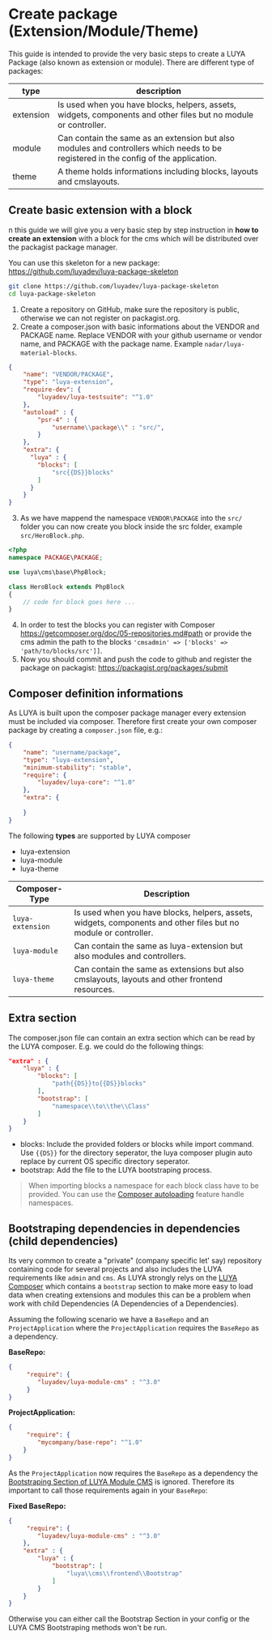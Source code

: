 # Create package (Extension/Module/Theme)

This guide is intended to provide the very basic steps to create a LUYA Package (also known as extension or module). 
There are different type of packages:

|type|description
|----|----------
|extension|Is used when you have blocks, helpers, assets, widgets, components and other files but no module or controller.
|module|Can contain the same as an extension but also modules and controllers which needs to be registered in the config of the application.
|theme|A theme holds informations including blocks, layouts and cmslayouts.

## Create basic extension with a block

n this guide we will give you a very basic step by step instruction in **how to create an extension** with a block for the cms which will be distributed over the packagist package manager.

You can use this skeleton for a new package: https://github.com/luyadev/luya-package-skeleton

```sh
git clone https://github.com/luyadev/luya-package-skeleton
cd luya-package-skeleton
```

1) Create a repository on GitHub, make sure the repository is public, otherwise we can not register on packagist.org.
2) Create a composer.json with basic informations about the VENDOR and PACKAGE name. Replace VENDOR with your github username or vendor name, and PACKAGE with the package name. Example `nadar/luya-material-blocks`.

```json
{
    "name": "VENDOR/PACKAGE",
    "type": "luya-extension",
    "require-dev": {
        "luyadev/luya-testsuite": "^1.0"
    },
    "autoload" : {
        "psr-4" : {
            "username\\package\\" : "src/",
        }
    },
    "extra": {
      "luya" : {
        "blocks": [
            "src{{DS}}blocks"
        ]
      }
    }
}
```


3) As we have mappend the namespace `VENDOR\PACKAGE` into the `src/` folder you can now create you block inside the src folder, example `src/HeroBlock.php`.

```php
<?php
namespace PACKAGE\PACKAGE;

use luya\cms\base\PhpBlock;

class HeroBlock extends PhpBlock
{
    // code for block goes here ...
}
```

4) In order to test the blocks you can register with Composer https://getcomposer.org/doc/05-repositories.md#path or provide the cms admin the path to the blocks `'cmsadmin' => ['blocks' => 'path/to/blocks/src']]`.
5) Now you should commit and push the code to github and register the package on packagist: https://packagist.org/packages/submit

## Composer definition informations

As LUYA is built upon the composer package manager every extension must be included via composer. Therefore first create your own composer package by creating a `composer.json` file, e.g.:

```json
{
    "name": "username/package",
    "type": "luya-extension",
    "minimum-stability": "stable",
    "require": {
        "luyadev/luya-core": "^1.0"
    },
    "extra": {
    
    }
}
```

The following **types** are supported by LUYA composer

+ luya-extension
+ luya-module
+ luya-theme

|Composer-Type|Description
|----|----------
|`luya-extension`|Is used when you have blocks, helpers, assets, widgets, components and other files but no module or controller.
|`luya-module`|Can contain the same as luya-extension but also modules and controllers.
|`luya-theme`|Can contain the same as extensions but also cmslayouts, layouts and other frontend resources.

## Extra section

The composer.json file can contain an extra section which can be read by the LUYA composer. E.g. we could do the following things:

```json
"extra" : {
    "luya" : {
        "blocks": [
            "path{{DS}}to{{DS}}blocks"
        ],
        "bootstrap": [
            "namespace\\to\\the\\Class"
        ]
    }
}
```

+ blocks: Include the provided folders or blocks while import command. Use `{{DS}}` for the directory seperator, the luya composer plugin auto replace by current OS specific directory seperator.
+ bootstrap: Add the file to the LUYA bootstraping process.

> When importing blocks a namespace for each block class have to be provided. You can use the [Composer autoloading](https://getcomposer.org/doc/01-basic-usage.md#autoloading) feature handle namespaces.

## Bootstraping dependencies in dependencies (child dependencies)

Its very common to create a "private" (company specific let' say) repository containing code for several projects and also includes the LUYA requirements like `admin` and `cms`. As LUYA strongly relys on the [LUYA Composer](https://github.com/luyadev/luya-composer) which contains a `bootstrap` section to make more easy to load data when creating extensions and modules this can be a problem when work with child Dependencies (A Dependencies of a Dependencies).

Assuming the following scenario we have a `BaseRepo` and an `ProjectApplication` where the `ProjectApplication` requires the `BaseRepo` as a dependency.

**BaseRepo:**

```json
{
     "require": {
        "luyadev/luya-module-cms" : "^3.0"
     }
}
```

**ProjectApplication:**

```json
{
     "require": {
        "mycompany/base-repo": "^1.0"
    }
}
```

As the `ProjectApplication` now requires the `BaseRepo` as a dependency the [Bootstraping Section of LUYA Module CMS](https://github.com/luyadev/luya-module-cms/blob/master/composer.json#L48-L50) is ignored. Therefore its important to call those requirements again in your `BaseRepo`:

**Fixed BaseRepo:**

```json
{
     "require": {
        "luyadev/luya-module-cms" : "^3.0"
    },
    "extra" : {
        "luya" : {
            "bootstrap": [
                "luya\\cms\\frontend\\Bootstrap"
            ]
        }
    }
}
```

Otherwise you can either call the Bootstrap Section in your config or the LUYA CMS Bootstraping methods won't be run.
